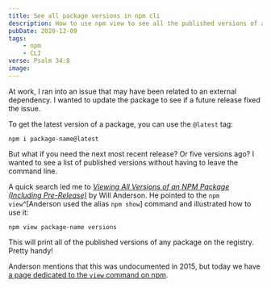 ```yaml
---
title: See all package versions in npm cli
description: How to use npm view to see all the published versions of a package on the registry.
pubDate: 2020-12-09
tags:
    - npm
    - CLI
verse: Psalm 34:8
image:
---
```


At work, I ran into an issue that may have been related to an external dependency. I wanted to update the package to see if a future release fixed the issue.

To get the latest version of a package, you can use the `@latest` tag:

```shell
npm i package-name@latest
```

But what if you need the next most recent release? Or five versions ago? I wanted to see a list of published versions without having to leave the command line.

A quick search led me to [_Viewing All Versions of an NPM Package (Including Pre-Release)_](https://willi.am/blog/2015/07/17/viewing-all-versions-of-an-npm-package-including-pre-release/) by Will Anderson. He pointed to the `npm view`^[Anderson used the alias `npm show`] command and illustrated how to use it:

```shell
npm view package-name versions
```

This will print all of the published versions of any package on the registry. Pretty handy!

Anderson mentions that this was undocumented in 2015, but today we have [a page dedicated to the `view` command on npm](https://docs.npmjs.com/cli/v6/commands/npm-view).